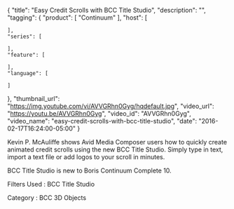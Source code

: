 {
  "title": "Easy Credit Scrolls with BCC Title Studio",
  "description": "",
  "tagging": {
    "product": [
      "Continuum"
    ],
    "host": [

    ],
    "series": [

    ],
    "feature": [

    ],
    "language": [

    ]
  },
  "thumbnail_url": "https://img.youtube.com/vi/AVVGRhn0Gyg/hqdefault.jpg",
  "video_url": "https://youtu.be/AVVGRhn0Gyg",
  "video_id": "AVVGRhn0Gyg",
  "video_name": "easy-credit-scrolls-with-bcc-title-studio",
  "date": "2016-02-17T16:24:00-05:00"
}

Kevin P. McAuliffe shows Avid Media Composer users how to quickly create
animated credit scrolls using the new BCC Title Studio. Simply type in text,
import a text file or add logos to your scroll in minutes.

BCC Title Studio is new to Boris Continuum Complete 10.

Filters Used : BCC Title Studio

Category : BCC 3D Objects




